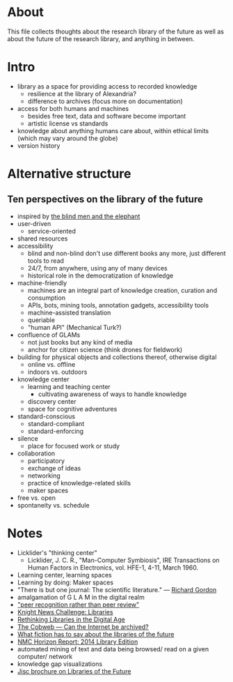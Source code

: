 # About
This file collects thoughts about the research library of the future as well as about the future of the research library, and anything in between.

# Intro
* library as a space for providing access to recorded knowledge
  * resilience at the library of Alexandria?
  * difference to archives (focus more on documentation)
* access for both humans and machines
  * besides free text, data and software become important
  * artistic license vs standards
* knowledge about anything humans care about, within ethical limits (which may vary around the globe)
* version history

# Alternative structure
## Ten perspectives on the library of the future
* inspired by [the blind men and the elephant](https://en.wikipedia.org/wiki/Blind_men_and_an_elephant)
* user-driven
  * service-oriented
* shared resources
* accessibility
  * blind and non-blind don't use different books any more, just different tools to read
  * 24/7, from anywhere, using any of many devices
  * historical role in the democratization of knowledge
* machine-friendly
  * machines are an integral part of knowledge creation, curation and consumption
  * APIs, bots, mining tools, annotation gadgets, accessibility tools
  * machine-assisted translation
  * queriable
  * "human API" (Mechanical Turk?)
* confluence of GLAMs
  * not just books but any kind of media
  * anchor for citizen science (think drones for fieldwork)
* building for physical objects and collections thereof, otherwise digital
  * online vs. offline
  * indoors vs. outdoors
* knowledge center
  * learning and teaching center
    * cultivating awareness of ways to handle knowledge
  * discovery center
  * space for cognitive adventures
* standard-conscious
  * standard-compliant
  * standard-enforcing
* silence
  * place for focused work or study
* collaboration
  * participatory
  * exchange of ideas
  * networking
  * practice of knowledge-related skills
  * maker spaces
* free vs. open
* spontaneity vs. schedule

# Notes
* Licklider's "thinking center"
  * Licklider, J. C. R., "Man-Computer Symbiosis", IRE Transactions on Human Factors in Electronics, vol. HFE-1, 4-11, March 1960.
* Learning center, learning spaces
* Learning by doing: Maker spaces
* "There is but one journal: The scientific literature." — [Richard Gordon](http://www.plosmedicine.org/annotation/listThread.action?root=16331)
* amalgamation of G L A M in the digital realm
* ["peer recognition rather than peer review"](https://edge.org/response-detail/25424)
* [Knight News Challenge: Libraries](http://www.knightfoundation.org/blogs/knightblog/2015/1/30/22-projects-win-knight-news-challenge-libraries/)
* [Rethinking Libraries in the Digital Age](https://vimeo.com/130224413)
* [The Cobweb &mdash; Can the Internet be archived?](http://www.newyorker.com/magazine/2015/01/26/cobweb)
* [What fiction has to say about the libraries of the future](https://theconversation.com/what-fiction-has-to-say-about-the-libraries-of-the-future-36314)
* [NMC Horizon Report: 2014 Library Edition](http://www.nmc.org/publication/nmc-horizon-report-2014-library-edition/)
* automated mining of text and data being browsed/ read on a given computer/ network
* knowledge gap visualizations
* [Jisc brochure on Libraries of the Future](http://www.webarchive.org.uk/wayback/archive/20140615174937/http://www.jisc.ac.uk/media/documents/publications/lotfbrochure.pdf)
